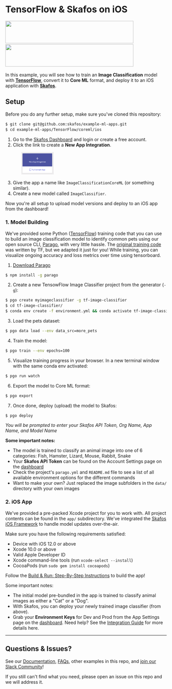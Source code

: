 # TensorFlow & Skafos on iOS
<img src="https://www.gstatic.com/devrel-devsite/va3a0eb1ff00a004a87e2f93101f27917d794beecfd23556fc6d8627bba2ff3cf/tensorflow/images/lockup.svg" width="400" height="70"> <img src="https://skafos.ai/wp-content/uploads/2019/05/skafos_horizontal_on_white_beta@1x.svg" width="400" height="70">

In this example, you will see how to train an **Image Classification**
model with [**TensorFlow**](www.tensorflow.org), convert it to **Core ML** format, and deploy it to an
iOS application with <a href="https://dashboard.skafos.ai" target="_blank">**Skafos**</a>.

## Setup
Before you do any further setup, make sure you've cloned this repository:
```bash
$ git clone git@github.com:skafos/example-ml-apps.git
$ cd example-ml-apps/TensorFlow/coreml/ios
```

1. Go to the <a href="https://dashboard.skafos.ai" target="_blank">Skafos Dashboard</a> and login or create a free account.
2. Click the link to create a **New App Integration**.

<img src="../../../assets/new_app.png"
     width="20%"
     style="left: left; margin-left: 50px;" />

3. Give the app a name like `ImageClassificationCoreML` (or something similar).
4. Create a new model called `ImageClassifier`.

Now you're all setup to upload model versions and deploy to an iOS app from the dashboard!

### 1. Model Building
We've provided some Python ([TensorFlow](https://tensorflow.org)) training code that you can use to build an image classification model to identify common pets using our open source CLI, [Parago](https://github.com/skafos/parago-cli), with very little hassle. The [original training code](https://github.com/tensorflow/hub/raw/master/examples/image_retraining/retrain.py) was written by TF, but we adapted it just for you!
While training, you can visualize ongoing accuracy and loss metrics over time using tensorboard.

1. [Download Parago](https://www.npmjs.com/package/parago)
```bash
$ npm install -g parago
```

2. Create a new TensowFlow Image Classifier project from the generator (`-g`):
```bash
$ pgo create myimageclassifier -g tf-image-classifier
$ cd tf-image-classifier/
$ conda env create -f environment.yml && conda activate tf-image-classifier
```

3. Load the pets dataset:
```bash
$ pgo data load --env data_src=more_pets
```

4. Train the model:
```bash
$ pgo train --env epochs=100
```

5. Visualize training progress in your browser. In a new terminal window with the same conda env activated:
```bash
$ pgo run watch
```

6. Export the model to Core ML format:
```bash
$ pgo export
```

7. Once done, deploy (upload) the model to Skafos:
```bash
$ pgo deploy
```
*You will be prompted to enter your Skafos API Token, Org Name, App Name, and Model Name*

**Some important notes:**
- The model is trained to classify an animal image into one of 6 categories: Fish, Hamster, Lizard, Mouse, Rabbit, Snake
- Your **Skafos API Token** can be found on the Account Settings page on the [dashboard](https://dashboard.skafos.ai)
- Check the project's `parago.yml` and `README.md` file to see a list of all available environment options for the different commands
- Want to make your own? Just replaced the image subfolders in the `data/` directory with your own images

### 2. iOS App
We've provided a pre-packed Xcode project for you to work with. All project contents can be found in the `app/` subdirectory. We've integrated the [Skafos iOS Framework](https://github.com/skafos/ios) to handle model updates over-the-air.

Make sure you have the following requirements satisfied:

- Device with iOS 12.0 or above
- Xcode 10.0 or above
- Valid Apple Developer ID
- Xcode command-line tools (run `xcode-select --install`)
- CocoaPods (run `sudo gem install cocoapods`)

Follow the [Build & Run: Step-By-Step Instructions](app/README.md#build--run-step-by-step-instructions) to build the app!

Some important notes:
- The initial model pre-bundled in the app is trained to classify animal images as either a "Cat" or a "Dog".
- With Skafos, you can deploy your newly trained image classifier (from above).
- Grab your **Environment Keys** for Dev and Prod from the App Settings page on the <a href="https://dashboard.skafos.ai" target="_blank">dashboard</a>. Need help? See the [Integration Guide](https://docs.skafos.ai/sections/integrate.html) for more details here.
-----

## Questions & Issues?
See our [Documentation](https://docs.skafos.ai), [FAQs](https://docs.skafos.ai/sections/faq.html), other examples in this repo, and [join our Slack Community](https://skafosai.slack.com/join/shared_invite/enQtNTAxMzEwOTk2NzA5LThjMmMyY2JkNTkwNDQ1YjgyYjFiY2MyMjRkMzYyM2E4MjUxNTJmYmQyODVhZWM2MjQwMjE5ZGM1Y2YwN2M5ODI)!

If you still can't find what you need, please open an issue on this repo and we will address it.
